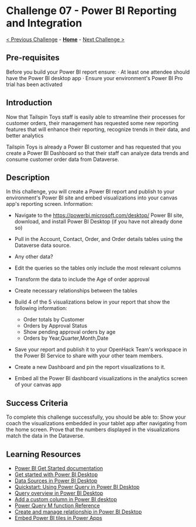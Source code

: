 # Challenge 07 - Power BI Reporting and Integration

[< Previous Challenge](./Challenge-06.md) - **[Home](../README.md)** - [Next Challenge >](./Challenge-08.md)

## Pre-requisites

Before you build your Power BI report ensure:
	· At least one attendee should have the Power BI desktop app
	· Ensure your environment's Power BI Pro trial has been activated


## Introduction

Now that Tailspin Toys staff is easily able to streamline their processes for customer orders, their management has requested some new reporting features that will enhance their reporting, recognize trends in their data, and better analytics

Tailspin Toys is already a Power BI customer and has requested that you create a Power BI Dashboard so that their staff can analyze data trends and consume customer order data from Dataverse.


## Description

In this challenge, you will create a Power BI report and publish to your environment's Power BI site and embed visualizations into your canvas app's reporting screen.
Information:

- Navigate to the https://powerbi.microsoft.com/desktop/ Power BI site, download, and install Power BI Desktop (if you have not already done so)
- Pull in the Account, Contact, Order, and Order details tables using the Dataverse data source.
- Any other data?
- Edit the queries so the tables only include the most relevant columns
- Transform the data to include the Age of order approval
- Create necessary relationships between the tables
- Build 4 of the 5 visualizations below in your report that show the following information:
	- Order totals by Customer
	- Orders by Approval Status
	- Show pending approval orders by age
	- Orders by Year,Quarter,Month,Date
	
- Save your report and publish it to your OpenHack Team's workspace in the Power BI Service to share with your other team members.
- Create a new Dashboard and pin the report visualizations to it.
- Embed all the Power BI dashboard visualizations in the analytics screen of your canvas app


## Success Criteria

To complete this challenge successfully, you should be able to:
Show your coach the visualizations embedded in your tablet app after navigating from the home screen. Prove that the numbers displayed in the visualizations match the data in the Dataverse.


## Learning Resources

 * [Power BI Get Started documentation](https://docs.microsoft.com/power-bi/fundamentals/)
 * [Get started with Power BI Desktop](https://docs.microsoft.com/power-bi/desktop-getting-started)
 * [Data Sources in Power BI Desktop](https://docs.microsoft.com/power-bi/desktop-data-sources)
 * [Quickstart: Using Power Query in Power BI Desktop](https://docs.microsoft.com/power-query/power-query-quickstart-using-power-bi)
 * [Query overview in Power BI Desktop](https://docs.microsoft.com/power-bi/desktop-query-overview)
 * [Add a custom column in Power BI desktop](https://docs.microsoft.com/power-bi/desktop-add-custom-column)
 * [Power Query M function Reference](https://docs.microsoft.com/powerquery-m/power-query-m-function-reference)
 * [Create and manage relationship in Power BI Desktop](https://docs.microsoft.com/power-bi/desktop-create-and-manage-relationships)
 * [Embed Power BI tiles in Power Apps](https://powerapps.microsoft.com/blog/power-bi-tile-in-powerapps/)

